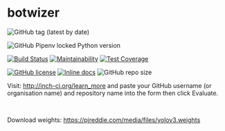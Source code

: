 # botwizer

![GitHub tag (latest by date)](https://img.shields.io/github/v/tag/DevGlitch/botwizer)

![GitHub Pipenv locked Python version](https://img.shields.io/github/pipenv/locked/python-version/DevGlitch/botwizer)

[![Build Status](https://travis-ci.com/DevGlitch/botwizer.svg?branch=master)](https://travis-ci.com/DevGlitch/botwizer)
[![Maintainability](https://api.codeclimate.com/v1/badges/6f2f0051db57f72a0e58/maintainability)](https://codeclimate.com/github/DevGlitch/botwizer/maintainability)
[![Test Coverage](https://api.codeclimate.com/v1/badges/6f2f0051db57f72a0e58/test_coverage)](https://codeclimate.com/github/DevGlitch/botwizer/test_coverage)

[![GitHub license](https://img.shields.io/github/license/DevGlitch/botwizer)](https://github.com/DevGltich/botwizer/master/LICENSE)
[![Inline docs](http://inch-ci.org/github/DevGlitch/botwizer.svg?branch=master)](http://inch-ci.org/github/DevGlitch/botwizer)
![GitHub repo size](https://img.shields.io/github/repo-size/DevGlitch/botwizer)


Visit: http://inch-ci.org/learn_more and paste your GitHub username (or organisation name) and repository name into the form then click Evaluate.

<br>


Download weights:
https://pjreddie.com/media/files/yolov3.weights

